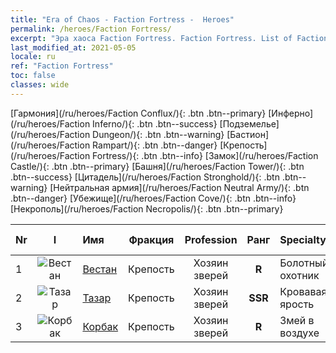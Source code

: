 ```yaml
---
title: "Era of Chaos - Faction Fortress -  Heroes"
permalink: /heroes/Faction Fortress/
excerpt: "Эра хаоса Faction Fortress. Faction Fortress. List of Faction  in Era of Chaos"
last_modified_at: 2021-05-05
locale: ru
ref: "Faction Fortress"
toc: false
classes: wide
---
```

 [Гармония](/ru/heroes/Faction Conflux/){: .btn .btn--primary} [Инферно](/ru/heroes/Faction Inferno/){: .btn .btn--success} [Подземелье](/ru/heroes/Faction Dungeon/){: .btn .btn--warning} [Бастион](/ru/heroes/Faction Rampart/){: .btn .btn--danger} [Крепость](/ru/heroes/Faction Fortress/){: .btn .btn--info} [Замок](/ru/heroes/Faction Castle/){: .btn .btn--primary} [Башня](/ru/heroes/Faction Tower/){: .btn .btn--success} [Цитадель](/ru/heroes/Faction Stronghold/){: .btn .btn--warning} [Нейтральная армия](/ru/heroes/Faction Neutral Army/){: .btn .btn--danger} [Убежище](/ru/heroes/Faction Cove/){: .btn .btn--info} [Некрополь](/ru/heroes/Faction Necropolis/){: .btn .btn--primary} 

  | Nr |  I |    Имя    |  Фракция  |  Profession   |  Ранг  |    Specialty     | User Rate  | 
  |:---|:--:|:-----------|:-------:|:-------------:|:------:|:-----------------|:----:|
  | 1 | ![Вестан](/images/h/h_Wystan.jpg) | [Вестан](/ru/heroes/Wystan/) | Крепость | Хозяин зверей | **R** |  Болотный охотник | R |
  | 2 | ![Тазар](/images/h/h_Tazar.jpg) | [Тазар](/ru/heroes/Tazar/) | Крепость | Хозяин зверей | **SSR** |  Кровавая ярость | SSR |
  | 3 | ![Корбак](/images/h/h_Korbac.jpg) | [Корбак](/ru/heroes/Korbac/) | Крепость | Хозяин зверей | **R** |  Змей в воздухе | R |
